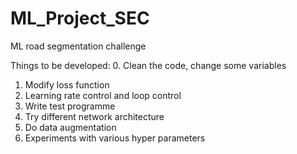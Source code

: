 # ML_Project_SEC
ML road segmentation challenge


Things to be developed:
0. Clean the code, change some variables
1. Modify loss function
2. Learning rate control and loop control
3. Write test programme
4. Try different network architecture
5. Do data augmentation
6. Experiments with various hyper parameters